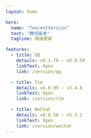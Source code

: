 ```yaml
---
layout: home

hero:
  name: "TencentVersion"
  text: "腾讯版本"
  tagline: 随缘更新

features:
  - title: QQ
    details: v9.1.70 ~ v8.9.58
    linkText: Open
    link: /version/qq

  - title: Tim
    details: v4.0.99 ~ v3.4.8
    linkText: Open
    link: /version/tim

  - title: WeChat
    details: v8.0.58 ~ v5.3.1
    linkText: Open
    link: /version/wechat
---
```

